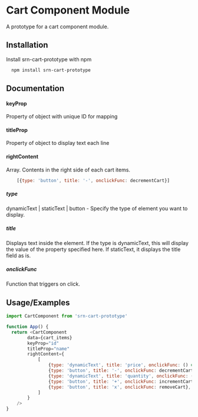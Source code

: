 
# Cart Component Module

A prototype for a cart component module.



## Installation

Install srn-cart-prototype with npm

```bash
  npm install srn-cart-prototype
```
    
## Documentation

#### keyProp
Property of object with unique ID for mapping

#### titleProp
Property of object to display text each line

#### rightContent
Array. Contents in the right side of each cart items.

```javascript
    [{type: 'button', title: '-', onclickFunc: decrementCart}]
```
##### type
dynamicText | staticText | button - Specify the type of element you want to display.

##### title
Displays text inside the element. If the type is dynamicText, this will display the value of the property specified here. If staticText, it displays the title field as is.

##### onclickFunc
Function that triggers on click.




## Usage/Examples

```javascript
import CartComponent from 'srn-cart-prototype'

function App() {
  return <CartComponent
        data={cart_items}
        keyProp="id"
        titleProp="name"
        rightContent={
            [
                {type: 'dynamicText', title: 'price', onclickFunc: () => null},
                {type: 'button', title: '-', onclickFunc: decrementCart},
                {type: 'dynamicText', title: 'quantity', onclickFunc: () => null},
                {type: 'button', title: '+', onclickFunc: incrementCart},
                {type: 'button', title: 'x', onclickFunc: removeCart},
            ]
        }
    />
}
```

